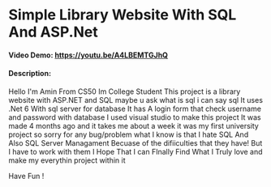 # Simple Library Website With SQL And ASP.Net
#### Video Demo:  <https://youtu.be/A4LBEMTGJhQ>
#### Description:
Hello I'm Amin From CS50
Im College Student
This project is a library website with ASP.NET and SQL
maybe u ask what is sql
i can say
sql
It uses .Net 6 With sql server for database
It has A login form that check username and password with database
I used visual studio to make this project
It was made 4 months ago and it takes me about a week
it was my first university project
so sorry for any bug/problem
what I know is that I hate SQL And Also SQL Server Managament Becuase of the difiiculties that they have!
But I have to work with them
I Hope That I can FInally Find What I Truly love and make my everythin project within it
<!-- Oh And also sorry for my bad english :) -->
Have Fun !
